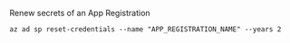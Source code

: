 Renew secrets of an App Registration

```console
az ad sp reset-credentials --name "APP_REGISTRATION_NAME" --years 2
```